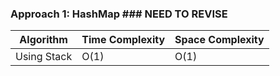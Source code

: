 ### Approach 1: HashMap  ### NEED TO REVISE

| Algorithm              | Time Complexity          | Space Complexity  |
|----------------------- | ------------------------ | ----------------- |
| Using Stack            | O(1)                     | O(1)              |

